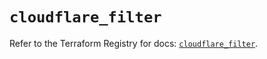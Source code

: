 # `cloudflare_filter`

Refer to the Terraform Registry for docs: [`cloudflare_filter`](https://registry.terraform.io/providers/cloudflare/cloudflare/5.5.0/docs/resources/filter).
